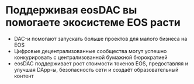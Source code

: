 **Поддерживая eosDAC** вы помогаете **экосистеме EOS расти**
===

 * DAC-и помогают запускать больше проектов для малого бизнеса на EOS
 * Цифровые децентрализованные сообщества могут успешно конкурировать с централизованной бумажной бюрократией
 * eosDAC поддерживает рост стоимости токенов EOS, предоставляя и улучшая DApp-ы, безопасность сети и создаёт образовательный контент
